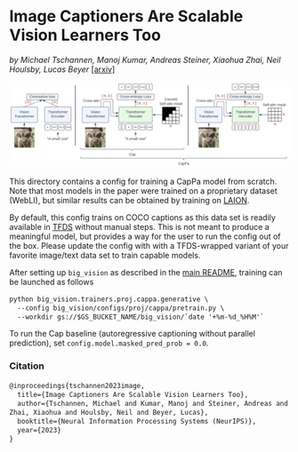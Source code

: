 # Image Captioners Are Scalable Vision Learners Too

*by Michael Tschannen, Manoj Kumar, Andreas Steiner, Xiaohua Zhai, Neil Houlsby, Lucas Beyer* [[arxiv]](https://arxiv.org/abs/2306.07915)

![CapPa Architecture](./cappa_architecture.png)

This directory contains a config for training a CapPa model from scratch.
Note that most models in the paper were trained on a proprietary dataset
(WebLI), but similar results can be obtained by training on [LAION](https://laion.ai/).

By default, this config trains on COCO captions as this data set is readily
available in [TFDS](https://www.tensorflow.org/datasets) without manual steps.
This is not meant to produce a meaningful model, but
provides a way for the user to run the config out of the box. Please update the
config with with a TFDS-wrapped variant of your favorite image/text data set to
train capable models.

After setting up `big_vision` as described in the [main README](https://github.com/google-research/big_vision#cloud-tpu-vm-setup), training can be launched as follows

```
python big_vision.trainers.proj.cappa.generative \
  --config big_vision/configs/proj/cappa/pretrain.py \
  --workdir gs://$GS_BUCKET_NAME/big_vision/`date '+%m-%d_%H%M'`
```

To run the Cap baseline (autoregressive captioning without parallel prediction),
set `config.model.masked_pred_prob = 0.0`.

### Citation
```
@inproceedings{tschannen2023image,
  title={Image Captioners Are Scalable Vision Learners Too},
  author={Tschannen, Michael and Kumar, Manoj and Steiner, Andreas and Zhai, Xiaohua and Houlsby, Neil and Beyer, Lucas},
  booktitle={Neural Information Processing Systems (NeurIPS)},
  year={2023}
}
```